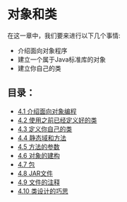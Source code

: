 # 对象和类
在这一章中，我们要来进行以下几个事情:
- 介绍面向对象程序
- 建立一个属于Java标准库的对象
- 建立你自己的类

## 目录：
- [4.1 介绍面向对象编程](Char4.1.md)
- [4.2 使用之前已经定义好的类](Char4.2.md)
- [4.3 定义你自己的类](Char4.3.md)
- [4.4 静态域和方法](Char4.4.md)
- [4.5 方法的参数](Char4.5.md)
- [4.6 对象的建构](Char4.6.md)
- [4.7 包](Char4.7.md)
- [4.8 JAR文件](Char4.8.md)
- [4.9 文件的注释](Char4.9.md)
- [4.10 类设计的巧思](Char4.10.md) 